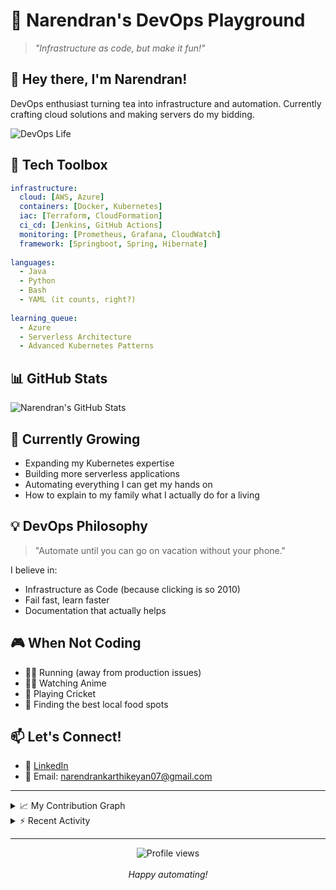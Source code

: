# 🚀 Narendran's DevOps Playground

> *"Infrastructure as code, but make it fun!"*

## 👋 Hey there, I'm Narendran!

DevOps enthusiast turning tea into infrastructure and automation. Currently crafting cloud solutions and making servers do my bidding.

![DevOps Life](https://media.giphy.com/media/13HgwGsXF0aiGY/giphy.gif)

## 🔧 Tech Toolbox

```yaml
infrastructure:
  cloud: [AWS, Azure]
  containers: [Docker, Kubernetes]
  iac: [Terraform, CloudFormation]
  ci_cd: [Jenkins, GitHub Actions]
  monitoring: [Prometheus, Grafana, CloudWatch]
  framework: [Springboot, Spring, Hibernate]
  
languages:
  - Java
  - Python
  - Bash
  - YAML (it counts, right?)
  
learning_queue:
  - Azure
  - Serverless Architecture
  - Advanced Kubernetes Patterns
```

## 📊 GitHub Stats

![Narendran's GitHub Stats](https://github-readme-stats.vercel.app/api?username=narendran79&show_icons=true&theme=radical)

## 🌱 Currently Growing

- Expanding my Kubernetes expertise
- Building more serverless applications
- Automating everything I can get my hands on
- How to explain to my family what I actually do for a living

## 💡 DevOps Philosophy

> "Automate until you can go on vacation without your phone."

I believe in:
- Infrastructure as Code (because clicking is so 2010)
- Fail fast, learn faster
- Documentation that actually helps

## 🎮 When Not Coding

- 🏃‍♂️ Running (away from production issues)
- 🧝‍♂️ Watching Anime
- 🏏 Playing Cricket
- 🌮 Finding the best local food spots

## 📫 Let's Connect!

- 💼 [LinkedIn](www.linkedin.com/in/narendran-k-9861a219a)
- 📧 Email: narendrankarthikeyan07@gmail.com

---

<details>
<summary>📈 My Contribution Graph</summary>
<br>
<img src="https://activity-graph.herokuapp.com/graph?username=narendran79&theme=react-dark" alt="Contribution Graph" />
</details>

<details>
<summary>⚡ Recent Activity</summary>
  
<!--START_SECTION:activity-->
1. 🔧 Deployed a new Lambda function for log monitoring
2. 🐛 Fixed CI pipeline issues in the deployment project
3. 📝 Updated documentation for the security automation tools
4. 🚀 Released v2.0 of container deployment pipeline
<!--END_SECTION:activity-->
</details>

---

<p align="center">
  <img src="https://komarev.com/ghpvc/?username=narendran79" alt="Profile views" />
  <br><br>
  <i>Happy automating!</i>
</p>
